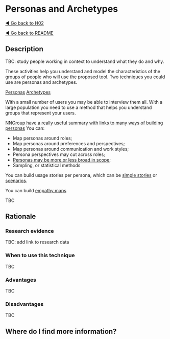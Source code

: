# Personas and Archetypes

[◄ Go back to H02](H02-Who-will-use-or-be-affected-by-this-tool.md)

[◄ Go back to README](README.md)

## Description

TBC: study people working in context to understand what they do and why.

These activities help you understand and model the characteristics of the groups of people who will use the proposed tool. 
Two techniques you could use are personas and archetypes. 

[Personas](https://www.interaction-design.org/literature/article/personas-why-and-how-you-should-use-them)
[Archetypes](https://radinadoneva.medium.com/behavioural-archetypes-instead-of-personas-c7ccc5b8b998) 

With a small number of users you may be able to interview them all. 
With a large population you need to use a method that helps you understand groups that represent your users. 

[NNGroup have a really useful summary with links to many ways of building personas](https://www.nngroup.com/articles/personas-study-guide/)
You can:
-	Map personas around roles;
-	Map personas around preferences and perspectives; 
-	Map personas around communication and work styles;
-	Persona perspectives may cut across roles;
-	[Personas may be more or less broad in scope](https://www.nngroup.com/articles/persona-scope/);
- Sampling, or statistical methods

You can build usage stories per persona, which can be [simple stories](https://www.interaction-design.org/literature/topics/user-stories) or [scenarios](https://www.interaction-design.org/literature/topics/user-scenarios).

You can build [empathy maps](https://xd.adobe.com/ideas/process/user-research/10-tips-develop-better-empathy-maps/)

TBC

## Rationale
### Research evidence
TBC: add link to research data

### When to use this technique
TBC

### Advantages
TBC

### Disadvantages
TBC
## Where do I find more information?




